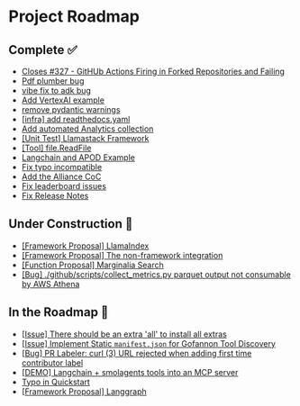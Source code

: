 # Project Roadmap

<!--
  This file is automatically generated from GitHub issues.
  Do not edit this file directly. Instead, update the corresponding issues.
  The roadmap will be regenerated every Monday at 00:00 UTC.
-->

## Complete ✅
- [Closes #327 - GitHUb Actions Firing in Forked Repositories and Failing](https://github.com/The-AI-Alliance/gofannon/pull/328)
- [Pdf plumber bug](https://github.com/The-AI-Alliance/gofannon/pull/324)
- [vibe fix to adk bug](https://github.com/The-AI-Alliance/gofannon/pull/319)
- [Add VertexAI example](https://github.com/The-AI-Alliance/gofannon/pull/314)
- [remove pydantic warnings](https://github.com/The-AI-Alliance/gofannon/pull/309)
- [[infra] add readthedocs.yaml](https://github.com/The-AI-Alliance/gofannon/pull/303)
- [Add automated Analytics collection](https://github.com/The-AI-Alliance/gofannon/pull/281)
- [[Unit Test] Llamastack Framework](https://github.com/The-AI-Alliance/gofannon/pull/280)
- [[Tool] file.ReadFile](https://github.com/The-AI-Alliance/gofannon/pull/270)
- [Langchain and APOD Example](https://github.com/The-AI-Alliance/gofannon/pull/251)
- [Fix typo incompatible](https://github.com/The-AI-Alliance/gofannon/pull/239)
- [Add the Alliance CoC](https://github.com/The-AI-Alliance/gofannon/pull/230)
- [Fix leaderboard issues](https://github.com/The-AI-Alliance/gofannon/pull/227)
- [Fix Release Notes](https://github.com/The-AI-Alliance/gofannon/pull/226)

## Under Construction 🚧
- [[Framework Proposal] LlamaIndex](https://github.com/The-AI-Alliance/gofannon/issues/301)
- [[Framework Proposal] The non-framework integration](https://github.com/The-AI-Alliance/gofannon/issues/300)
- [[Function Proposal] Marginalia Search](https://github.com/The-AI-Alliance/gofannon/issues/295)
- [[Bug] ./github/scripts/collect_metrics.py parquet output not consumable by AWS Athena](https://github.com/The-AI-Alliance/gofannon/issues/289)

## In the Roadmap 📅
- [[Issue] There should be an extra 'all' to install all extras](https://github.com/The-AI-Alliance/gofannon/issues/323)
- [[Issue] Implement Static `manifest.json` for Gofannon Tool Discovery](https://github.com/The-AI-Alliance/gofannon/issues/320)
- [[Bug] PR Labeler: curl (3) URL rejected when adding first time contributor label](https://github.com/The-AI-Alliance/gofannon/issues/292)
- [[DEMO] Langchain + smolagents tools into an MCP server](https://github.com/The-AI-Alliance/gofannon/issues/288)
- [Typo in Quickstart](https://github.com/The-AI-Alliance/gofannon/issues/256)
- [[Framework Proposal] Langgraph](https://github.com/The-AI-Alliance/gofannon/issues/237)